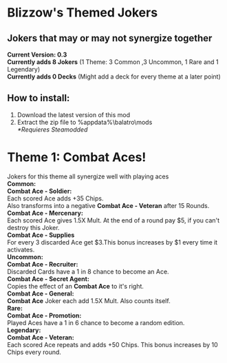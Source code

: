 # Blizzow's Themed Jokers<br>
## Jokers that may or may not synergize together<br>

**Current Version: 0.3**<br>
**Currently adds 8 Jokers** (1 Theme: 3 Common ,3 Uncommon, 1 Rare and 1 Legendary)<br>
**Currently adds 0 Decks** (Might add a deck for every theme at a later point)<br>

## How to install:<br>
1. Download the latest version of this mod<br>
2. Extract the zip file to %appdata%\balatro\mods<br>
*\*Requieres Steamodded*

# Theme 1: **Combat Aces**!<br>
Jokers for this theme all synergize well with playing aces<br>
__**Common:**__<br>
**Combat Ace - Soldier:**<br>
Each scored Ace adds +35 Chips.<br>
Also transforms into a negative **Combat Ace - Veteran** after 15 Rounds.<br>
**Combat Ace - Mercenary:**<br>
Each scored Ace gives 1.5X Mult. At the end of a round pay $5, if you can't destroy this Joker.<br>
**Combat Ace - Supplies**<br>
For every 3 discarded Ace get $3.This bonus increases by $1 every time it activates.<br>
__**Uncommon:**__<br>
**Combat Ace - Recruiter:**<br>
Discarded Cards have a 1 in 8 chance to become an Ace.<br>
**Combat Ace - Secret Agent:**<br>
Copies the effect of an **Combat Ace** to it's right.<br>
**Combat Ace - General:**<br>
**Combat Ace** Joker each add 1.5X Mult. Also counts itself.<br>
__**Rare:**__<br>
**Combat Ace - Promotion:**<br>
Played Aces have a 1 in 6 chance to become a random edition.<br>
__**Legendary:**__<br>
**Combat Ace - Veteran:**<br>
Each scored Ace repeats and adds +50 Chips. This bonus increases by 10 Chips every round.<br>
